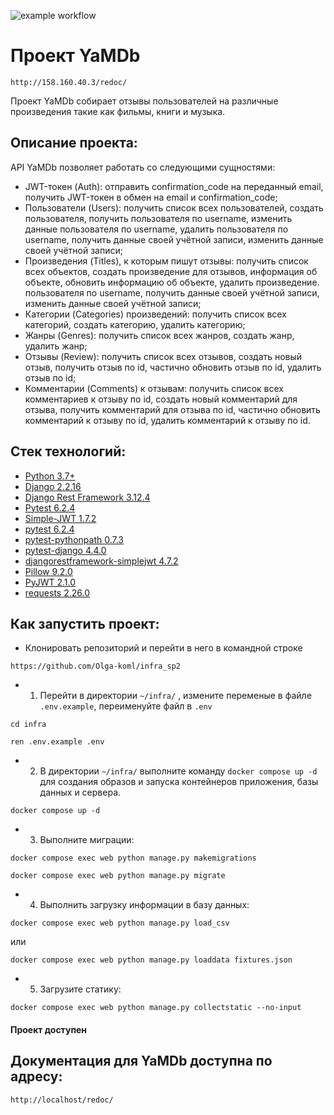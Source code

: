 ![example workflow](https://github.com/Olga-koml/yamdb_final/actions/workflows/yamdb_workflow.yml/badge.svg)

# Проект YaMDb

```http://158.160.40.3/redoc/```

Проект YaMDb собирает отзывы пользователей на различные произведения такие как
фильмы, книги и музыка.


## Описание проекта:

API YaMDb позволяет работать со следующими сущностями:

* JWT-токен (Auth): отправить confirmation_code на переданный email, получить
  JWT-токен
  в обмен на email и confirmation_code;
* Пользователи (Users): получить список всех пользователей, создать
  пользователя,
  получить пользователя по username, изменить данные пользователя по username,
  удалить
  пользователя по username, получить данные своей учётной записи, изменить
  данные своей учётной записи;
* Произведения (Titles), к которым пишут отзывы: получить список всех объектов,
  создать
  произведение для отзывов, информация об объекте, обновить информацию об
  объекте, удалить произведение.
  пользователя по username, получить данные своей учётной записи, изменить
  данные своей учётной записи;
* Категории (Categories) произведений: получить список всех категорий, создать
  категорию, удалить категорию;
* Жанры (Genres): получить список всех жанров, создать жанр, удалить жанр;
* Отзывы (Review): получить список всех отзывов, создать новый отзыв, получить
  отзыв по id,
  частично обновить отзыв по id, удалить отзыв по id;
* Комментарии (Comments) к отзывам: получить список всех комментариев к отзыву
  по id, создать
  новый комментарий для отзыва, получить комментарий для отзыва по id, частично
  обновить комментарий к отзыву по id, удалить комментарий к отзыву по id.

## Стек технологий:

* [Python 3.7+](https://www.python.org/downloads/)
* [Django 2.2.16](https://www.djangoproject.com/download/)
* [Django Rest Framework 3.12.4](https://pypi.org/project/djangorestframework/#files)
* [Pytest 6.2.4](https://pypi.org/project/pytest/)
* [Simple-JWT 1.7.2](https://pypi.org/project/djangorestframework-simplejwt/)
* [pytest 6.2.4](https://pypi.org/project/pytest/)
* [pytest-pythonpath 0.7.3](https://pypi.org/project/pytest-pythonpath/)
* [pytest-django 4.4.0](https://pypi.org/project/pytest-django/)
* [djangorestframework-simplejwt 4.7.2](https://pypi.org/project/djangorestframework-simplejwt/)
* [Pillow 9.2.0](https://pypi.org/project/Pillow/)
* [PyJWT 2.1.0](https://pypi.org/project/PyJWT/)
* [requests 2.26.0](https://pypi.org/project/requests/)

## Как запустить проект:

* Клонировать репозиторий и перейти в него в командной строке

```
https://github.com/Olga-koml/infra_sp2
```

* 1. Перейти в директории `~/infra/` , измените переменые в файле `.env.example`, переименуйте файл в `.env`

```
cd infra
```
```
ren .env.example .env
```


* 2. В директории `~/infra/`  выполните команду `docker compose up -d` для
 создания образов и запуска контейнеров приложения, базы данных и сервера.


```
docker compose up -d
```

* 3. Выполните миграции: 

```
docker compose exec web python manage.py makemigrations
```
```
docker compose exec web python manage.py migrate
```

* 4. Выполнить загрузку информации в базу данных:

```
docker compose exec web python manage.py load_csv
```
или 

```
docker compose exec web python manage.py loaddata fixtures.json 
```

* 5. Загрузите статику:

```
docker compose exec web python manage.py collectstatic --no-input
```

#### Проект доступен


## Документация для YaMDb доступна по адресу:

```http://localhost/redoc/```

